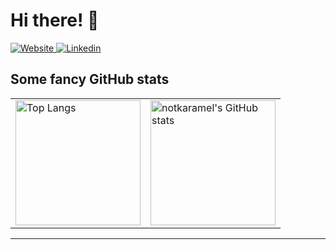 <h1> Hi there! 👋 </h1>

<a href="https://antoinephan.me" target="_blank" rel="noreferrer"> <img src="https://img.shields.io/badge/my%20website-informational?style=for-the-badge" alt="Website"> </a>
<a href="https://www.linkedin.com/in/antoinephan/" target="_blank" rel="noopener noreferrer nofollow"> <img src="https://img.shields.io/badge/LinkedIn-blue?style=for-the-badge" alt="Linkedin"> </a>

<h2>  Some fancy GitHub stats </h2>

<table>
<tr>
<td valign="middle"> 

<img src="https://github-readme-stats.vercel.app/api/top-langs/?username=notkaramel&layout=compact&theme=tokyonight&langs_count=8&hide=cmake,html,tcl" alt="Top Langs" height="200vh"/>

</td>
<td valign="middle">

<img alt="notkaramel's GitHub stats" src="https://github-readme-stats.vercel.app/api?username=notkaramel&show_icons=true&theme=tokyonight&count_private=true"  height="200vh"/>

</td>
</tr>
</table>

---
<!-- ## My Skills -->

<!-- ![My Skills](https://skillicons.dev/icons?i=c,cpp,python,bash,java,react,js,css,html,git,vim,sass,v,raspberrypi,linux,pr,ai,ps&perline=9) -->

<!-- ![](https://github-readme-streak-stats.herokuapp.com/?user=notkaramel&theme=tokyonight&hide_border=false) -->

<!--
- 🔭 I’m currently working on ...
- 🌱 I’m currently learning ...
- 👯 I’m looking to collaborate on ...
- 🤔 I’m looking for help with ...
- 💬 Ask me about ...
- 📫 How to reach me: ...
- 😄 Pronouns: ...
- ⚡ Fun fact: ...
-->
<!--  TEST  -->
